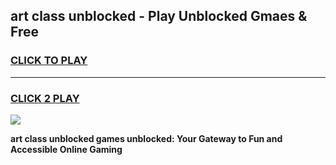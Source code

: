 
## art class unblocked - Play Unblocked Gmaes & Free
<h3>
<a href="https://news.freeplayer.one?title=art_class_unblocked&ref=23F">CLICK TO PLAY</a></h3>
<hr>

<h3>
<a href="https://news.freeplayer.one?title=art_class_unblocked&ref=23F">CLICK 2 PLAY</a>
  
</h3>

<a href="https://news.freeplayer.one?title=art_class_unblocked&ref=23F/"><img src="https://clearcache.store/games.png"></a>


**art class unblocked games unblocked: Your Gateway to Fun and Accessible Online Gaming**

